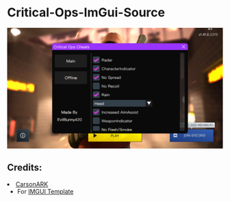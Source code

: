 # Critical-Ops-ImGui-Source

![img1](IMG_1.png)


## Credits:
<li><a href="https://github.com/CarsonARK">CarsonARK</a>
<ul dir="auto">
<li>For <a href="https://github.com/CarsonARK/TheosModMenuTemplate">IMGUI Template</a></li>
</li>
  </ul>
